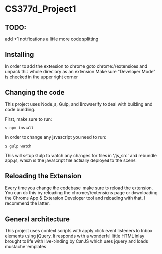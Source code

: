 # CS377d_Project1



## TODO: 

add +1 notifications
a little more code splitting

## Installing

In order to add the extension to chrome goto chrome://extensions and unpack this whole directory as an extension
Make sure "Developer Mode" is checked in the upper right corner

## Changing the code

This project uses Node.js, Gulp, and Browserify to deal with building and code bundling. 

First, make sure to run:

```
$ npm install
```

In order to change any javascript you need to run:

```
$ gulp watch
```

This will setup Gulp to watch any changes for files in '/js_src' and rebundle app.js, which is the javascript file actually deployed to the scene.

## Reloading the Extension

Every time you change the codebase, make sure to reload the extension. You can do this by reloading the chrome://extensions page or downloading the Chrome App & Extension Developer tool and reloading with that. I recommend the latter.


## General architecture

This project uses content scripts with apply click event listeners to Inbox elements using jQuery.
It responds with a wonderful little HTML inlay brought to life with live-binding by CanJS which uses jquery and loads mustache templates